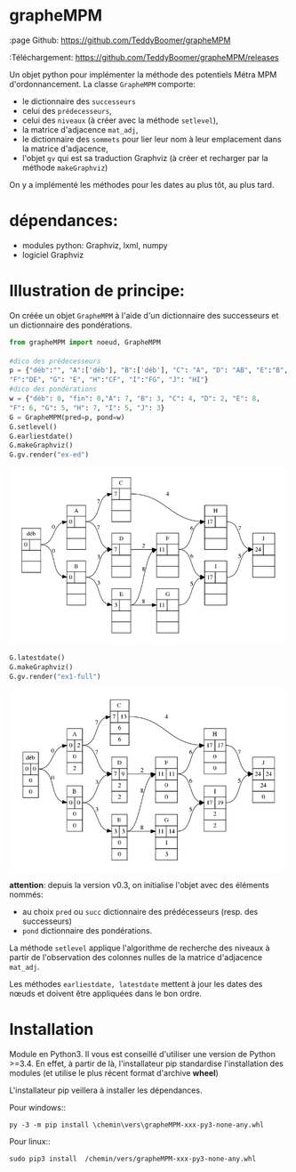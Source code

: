 grapheMPM
=========
:page Github: https://github.com/TeddyBoomer/grapheMPM

:Téléchargement: https://github.com/TeddyBoomer/grapheMPM/releases

Un objet python pour implémenter la méthode des potentiels Métra MPM
d'ordonnancement.
La classe `GrapheMPM` comporte:

* le dictionnaire des `successeurs`
* celui des `prédecesseurs`,
* celui des `niveaux` (à créer avec la méthode `setlevel`),
* la matrice d'adjacence `mat_adj`,
* le dictionnaire des `sommets` pour lier leur nom à leur emplacement dans la matrice d'adjacence,
* l'objet `gv` qui est sa traduction Graphviz (à créer et recharger par la méthode `makeGraphviz`)

On y a implémenté les méthodes pour les dates au plus tôt, au plus tard.
 
dépendances:
============

* modules python: Graphviz, lxml, numpy
* logiciel Graphviz

Illustration de principe:
=========================
On créée un objet `GrapheMPM` à l'aide d'un dictionnaire des successeurs et un dictionnaire des pondérations.

```python
from grapheMPM import noeud, GrapheMPM

#dico des prédecesseurs
p = {"déb":"", "A":['déb'], "B":['déb'], "C": "A", "D": "AB", "E":"B",
"F":"DE", "G": "E", "H":"CF", "I":"FG", "J": "HI"}
#dico des pondérations
w = {"déb": 0, "fin": 0,"A": 7, "B": 3, "C": 4, "D": 2, "E": 8,
"F": 6, "G": 5, "H": 7, "I": 5, "J": 3}
G = GrapheMPM(pred=p, pond=w)
G.setlevel()
G.earliestdate()
G.makeGraphviz()
G.gv.render("ex-ed")
```
<img src="ex-ed.png" width="500">

```python
G.latestdate()
G.makeGraphviz()
G.gv.render("ex1-full")
```
<img src="ex-full.png" width="500">

**attention**: depuis la version v0.3, on initialise l'objet avec des éléments
nommés:

* au choix `pred` ou `succ` dictionnaire des prédécesseurs (resp. des successeurs)
* `pond` dictionnaire des pondérations.

La méthode `setlevel` applique l'algorithme de recherche des niveaux à partir
de l'observation des colonnes nulles de la matrice d'adjacence `mat_adj`.

Les méthodes `earliestdate, latestdate` mettent à jour les dates des nœuds et
doivent être appliquées dans le bon ordre.

Installation
============

Module en Python3. Il vous est conseillé d'utiliser une
version de Python >=3.4. En effet, à partir de là, l'installateur pip
standardise l'installation des modules (et utilise le plus récent format
d'archive **wheel**)

L'installateur pip veillera à installer les dépendances.

Pour windows::

```
py -3 -m pip install \chemin\vers\grapheMPM-xxx-py3-none-any.whl
```

Pour linux::

```
sudo pip3 install  /chemin/vers/grapheMPM-xxx-py3-none-any.whl
```

